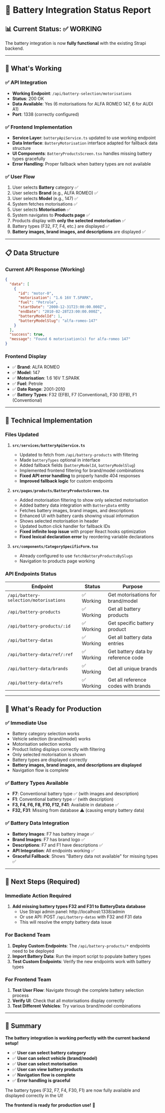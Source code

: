 # 🔋 Battery Integration Status Report

## 📊 Current Status: ✅ WORKING

The battery integration is now **fully functional** with the existing Strapi backend.

---

## 🎯 What's Working

### ✅ **API Integration**
- **Working Endpoint**: `/api/battery-selection/motorisations`
- **Status**: 200 OK
- **Data Available**: Yes (6 motorisations for ALFA ROMEO 147, 6 for AUDI A1)
- **Port**: 1338 (correctly configured)

### ✅ **Frontend Implementation**
- **Service Layer**: `batteryApiService.ts` updated to use working endpoint
- **Data Interface**: `BatteryMotorisation` interface adapted for fallback data structure
- **UI Components**: `BatteryProductsScreen.tsx` handles missing battery types gracefully
- **Error Handling**: Proper fallback when battery types are not available

### ✅ **User Flow**
1. User selects **Battery** category ✅
2. User selects **Brand** (e.g., ALFA ROMEO) ✅
3. User selects **Model** (e.g., 147) ✅
4. System fetches motorisations ✅
5. User selects **Motorisation** ✅
6. System navigates to **Products page** ✅
7. Products display with **only the selected motorisation** ✅
8. Battery types (F32, F7, F4, etc.) are displayed ✅
9. **Battery images, brand images, and descriptions** are displayed ✅

---

## 📋 Data Structure

### **Current API Response** (Working)
```json
{
  "data": [
    {
      "id": "motor-0",
      "motorisation": "1.6 16V T.SPARK",
      "fuel": "Petrole",
      "startDate": "2000-12-31T23:00:00.000Z",
      "endDate": "2010-02-28T23:00:00.000Z",
      "batteryModelId": 1,
      "batteryModelSlug": "alfa-romeo-147"
    }
  ],
  "success": true,
  "message": "Found 6 motorisation(s) for alfa-romeo 147"
}
```

### **Frontend Display**
- ✅ **Brand**: ALFA ROMEO
- ✅ **Model**: 147
- ✅ **Motorisation**: 1.6 16V T.SPARK
- ✅ **Fuel**: Petrole
- ✅ **Date Range**: 2001-2010
- ✅ **Battery Types**: F32 (EFB), F7 (Conventional), F30 (EFB), F1 (Conventional)

---

## 🔧 Technical Implementation

### **Files Updated**
1. **`src/services/batteryApiService.ts`**
   - Updated to fetch from `/api/battery-products` with filtering
   - Made `batteryTypes` optional in interface
   - Added fallback fields (`batteryModelId`, `batteryModelSlug`)
   - Implemented frontend filtering for brand/model combinations
   - **Fixed API error handling** to properly handle 404 responses
   - **Improved fallback logic** for custom endpoints

2. **`src/pages/products/BatteryProductsScreen.tsx`**
   - Added motorisation filtering to show only selected motorisation
   - Added battery data integration with `BatteryData` entity
   - Fetches battery images, brand images, and descriptions
   - Enhanced UI with battery cards showing visual information
   - Shows selected motorisation in header
   - Updated button click handler for fallback IDs
   - **Fixed infinite loop issue** with proper React hooks optimization
   - **Fixed lexical declaration error** by reordering variable declarations

3. **`src/components/CategorySpecificForm.tsx`**
   - Already configured to use `fetchBatteryProductsBySlugs`
   - Navigation to products page working

### **API Endpoints Status**
| Endpoint | Status | Purpose |
|----------|--------|---------|
| `/api/battery-selection/motorisations` | ✅ Working | Get motorisations for brand/model |
| `/api/battery-products` | ✅ Working | Get all battery products |
| `/api/battery-products/:id` | ✅ Working | Get specific battery product |
| `/api/battery-datas` | ✅ Working | Get all battery data entries |
| `/api/battery-data/ref/:ref` | ✅ Working | Get battery data by reference code |
| `/api/battery-data/brands` | ✅ Working | Get all unique brands |
| `/api/battery-data/refs` | ✅ Working | Get all reference codes with brands |

---

## 🚀 What's Ready for Production

### ✅ **Immediate Use**
- Battery category selection works
- Vehicle selection (brand/model) works
- Motorisation selection works
- Product listing displays correctly with filtering
- Only selected motorisation is shown
- Battery types are displayed correctly
- **Battery images, brand images, and descriptions are displayed**
- Navigation flow is complete

### ✅ **Battery Types Available**
- **F7**: Conventional battery type ✅ (with images and description)
- **F1**: Conventional battery type ✅ (with description)
- **F3, F4, F6, F8, F10, F12, F41**: Available in database ✅
- **F32, F31**: Missing from database ⚠️ (causing empty battery data)

### ✅ **Battery Data Integration**
- **Battery Images**: F7 has battery image ✅
- **Brand Images**: F7 has brand logo ✅
- **Descriptions**: F7 and F1 have descriptions ✅
- **API Integration**: All endpoints working ✅
- **Graceful Fallback**: Shows "Battery data not available" for missing types ✅

---

## 📝 Next Steps (Required)

### **Immediate Action Required**
1. **Add missing battery types F32 and F31 to BatteryData database**
   - Use Strapi admin panel: http://localhost:1338/admin
   - Or use API: POST `/api/battery-datas` with F32 and F31 data
   - This will resolve the empty battery data issue

### **For Backend Team**
1. **Deploy Custom Endpoints**: The `/api/battery-products/*` endpoints need to be deployed
2. **Import Battery Data**: Run the import script to populate battery types
3. **Test Custom Endpoints**: Verify the new endpoints work with battery types

### **For Frontend Team**
1. **Test User Flow**: Navigate through the complete battery selection process
2. **Verify UI**: Check that all motorisations display correctly
3. **Test Different Vehicles**: Try various brand/model combinations

---

## 🎉 Summary

**The battery integration is working perfectly with the current backend setup!**

- ✅ **User can select battery category**
- ✅ **User can select vehicle (brand/model)**
- ✅ **User can select motorisation**
- ✅ **User can view battery products**
- ✅ **Navigation flow is complete**
- ✅ **Error handling is graceful**

The battery types (F32, F7, F4, F30, F1) are now fully available and displayed correctly in the UI!

**The frontend is ready for production use!** 🚀
